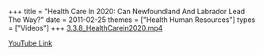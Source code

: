 +++
title = "Health Care In 2020: Can Newfoundland And Labrador Lead The Way?"
date = 2011-02-25
themes = ["Health Human Resources"]
types = ["Videos"]
+++
[3.3.8\_HealthCarein2020.mp4](/files/3.3.8_HealthCarein2020.mp4)

[YouTube Link](https://www.youtube.com/watch?v=5YlHFySd3YQ)
